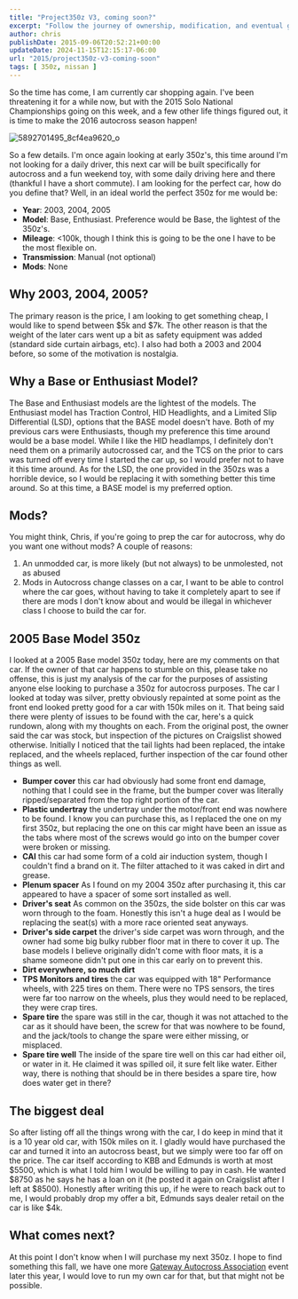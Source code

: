 ```yaml
---
title: "Project350z V3, coming soon?"
excerpt: "Follow the journey of ownership, modification, and eventual goodbye to the 350z in this compelling car enthusiast's blog post."
author: chris
publishDate: 2015-09-06T20:52:21+00:00
updateDate: 2024-11-15T12:15:17-06:00
url: "2015/project350z-v3-coming-soon"
tags: [ 350z, nissan ]
---
```


So the time has come, I am currently car shopping again. I've been threatening it for a while now, but with the 2015 Solo National Championships going on this week, and a few other life things figured out, it is time to make the 2016 autocross season happen!

![5892701495_8cf4ea9620_o](/assets/images/2003/5892701495_8cf4ea9620_o_thumb_3.jpg)

So a few details. I'm once again looking at early 350z's, this time around I'm not looking for a daily driver, this next car will be built specifically for autocross and a fun weekend toy, with some daily driving here and there (thankful I have a short commute). I am looking for the perfect car, how do you define that? Well, in an ideal world the perfect 350z for me would be:
- **Year**: 2003, 2004, 2005
- **Model**: Base, Enthusiast. Preference would be Base, the lightest of the 350z's.
- **Mileage**: <100k, though I think this is going to be the one I have to be the most flexible on.
- **Transmission**: Manual (not optional)
- **Mods**: None

## Why 2003, 2004, 2005?

The primary reason is the price, I am looking to get something cheap, I would like to spend between $5k and $7k. The other reason is that the weight of the later cars went up a bit as safety equipment was added (standard side curtain airbags, etc). I also had both a 2003 and 2004 before, so some of the motivation is nostalgia.

## Why a Base or Enthusiast Model?

The Base and Enthusiast models are the lightest of the models. The Enthusiast model has Traction Control, HID Headlights, and a Limited Slip Differential (LSD), options that the BASE model doesn't have. Both of my previous cars were Enthusiasts, though my preference this time around would be a base model. While I like the HID headlamps, I definitely don't need them on a primarily autocrossed car, and the TCS on the prior to cars was turned off every time I started the car up, so I would prefer not to have it this time around. As for the LSD, the one provided in the 350zs was a horrible device, so I would be replacing it with something better this time around. So at this time, a BASE model is my preferred option.

## Mods?

You might think, Chris, if you're going to prep the car for autocross, why do you want one without mods? A couple of reasons:
1. An unmodded car, is more likely (but not always) to be unmolested, not as abused
2. Mods in Autocross change classes on a car, I want to be able to control where the car goes, without having to take it completely apart to see if there are mods I don't know about and would be illegal in whichever class I choose to build the car for.

## 2005 Base Model 350z

I looked at a 2005 Base model 350z today, here are my comments on that car. If the owner of that car happens to stumble on this, please take no offense, this is just my analysis of the car for the purposes of assisting anyone else looking to purchase a 350z for autocross purposes. The car I looked at today was silver, pretty obviously repainted at some point as the front end looked pretty good for a car with 150k miles on it. That being said there were plenty of issues to be found with the car, here's a quick rundown, along with my thoughts on each. From the original post, the owner said the car was stock, but inspection of the pictures on Craigslist showed otherwise. Initially I noticed that the tail lights had been replaced, the intake replaced, and the wheels replaced, further inspection of the car found other things as well.

- **Bumper cover**  this car had obviously had some front end damage, nothing that I could see in the frame, but the bumper cover was literally ripped/separated from the top right portion of the car.
- **Plastic undertray**  the undertray under the motor/front end was nowhere to be found. I know you can purchase this, as I replaced the one on my first 350z, but replacing the one on this car might have been an issue as the tabs where most of the screws would go into on the bumper cover were broken or missing.
- **CAI**  this car had some form of a cold air induction system, though I couldn't find a brand on it. The filter attached to it was caked in dirt and grease.
- **Plenum spacer**  As I found on my 2004 350z after purchasing it, this car appeared to have a spacer of some sort installed as well.
- **Driver's seat**  As common on the 350zs, the side bolster on this car was worn through to the foam. Honestly this isn't a huge deal as I would be replacing the seat(s) with a more race oriented seat anyways.
- **Driver's side carpet**  the driver's side carpet was worn through, and the owner had some big bulky rubber floor mat in there to cover it up. The base models I believe originally didn't come with floor mats, it is a shame someone didn't put one in this car early on to prevent this.
- **Dirt everywhere, so much dirt**
- **TPS Monitors and tires**  the car was equipped with 18" Performance wheels, with 225 tires on them. There were no TPS sensors, the tires were far too narrow on the wheels, plus they would need to be replaced, they were crap tires.
- **Spare tire**  the spare was still in the car, though it was not attached to the car as it should have been, the screw for that was nowhere to be found, and the jack/tools to change the spare were either missing, or misplaced.
- **Spare tire well**  The inside of the spare tire well on this car had either oil, or water in it. He claimed it was spilled oil, it sure felt like water. Either way, there is nothing that should be in there besides a spare tire, how does water get in there?

## The biggest deal

So after listing off all the things wrong with the car, I do keep in mind that it is a 10 year old car, with 150k miles on it. I gladly would have purchased the car and turned it into an autocross beast, but we simply were too far off on the price. The car itself according to KBB and Edmunds is worth at most $5500, which is what I told him I would be willing to pay in cash. He wanted $8750 as he says he has a loan on it (he posted it again on Craigslist after I left at $8500). Honestly after writing this up, if he were to reach back out to me, I would probably drop my offer a bit, Edmunds says dealer retail on the car is like $4k.

## What comes next?

At this point I don't know when I will purchase my next 350z. I hope to find something this fall, we have one more [Gateway Autocross Association](https://www.gatewayautox.com/) event later this year, I would love to run my own car for that, but that might not be possible.


